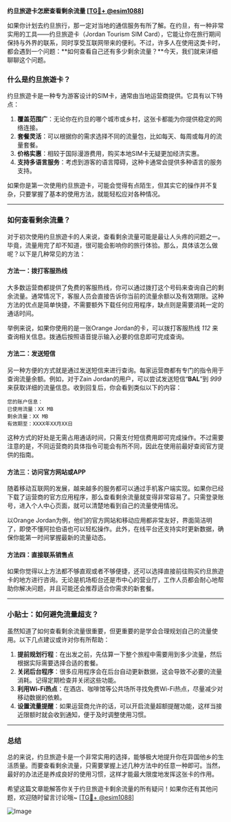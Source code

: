 **约旦旅遊卡怎麽查看剩余流量 [[TG💪+ @esim1088](https://t.me/s/esim1088)]**

如果你计划去约旦旅行，那一定对当地的通信服务有所了解。在约旦，有一种非常实用的工具——约旦旅遊卡（Jordan Tourism SIM Card），它能让你在旅行期间保持与外界的联系，同时享受互联网带来的便利。不过，许多人在使用这类卡时，都会遇到一个问题：**如何查看自己还有多少剩余流量？**今天，我们就来详细聊聊这个问题。

### 什么是约旦旅遊卡？

约旦旅遊卡是一种专为游客设计的SIM卡，通常由当地运营商提供。它具有以下特点：

1. **覆盖范围广**：无论你在约旦的哪个城市或乡村，这张卡都能为你提供稳定的网络连接。
2. **套餐灵活**：可以根据你的需求选择不同的流量包，比如每天、每周或每月的流量套餐。
3. **价格实惠**：相较于国际漫游费用，购买本地SIM卡无疑更加经济实惠。
4. **支持多语言服务**：考虑到游客的语言障碍，这种卡通常会提供多种语言的服务支持。

如果你是第一次使用约旦旅遊卡，可能会觉得有点陌生，但其实它的操作并不复杂，只要掌握了基本的使用方法，就能轻松应对各种情况。

---

### 如何查看剩余流量？

对于初次使用约旦旅遊卡的人来说，查看剩余流量可能是最让人头疼的问题之一。毕竟，流量用完了却不知道，很可能会影响你的旅行体验。那么，具体该怎么做呢？以下是几种常见的方法：

#### 方法一：拨打客服热线

大多数运营商都提供了免费的客服热线，你可以通过拨打这个号码来查询自己的剩余流量。通常情况下，客服人员会直接告诉你当前的流量余额以及有效期限。这种方法的优点是简单快捷，不需要额外下载任何应用程序，缺点则是需要消耗一定的通话时间。

举例来说，如果你使用的是一张Orange Jordan的卡，可以拨打客服热线 *112* 来查询相关信息。拨通后按照语音提示输入必要的信息即可完成查询。

#### 方法二：发送短信

另一种方便的方式就是通过发送短信来进行查询。每家运营商都有专门的指令用于查询流量余额。例如，对于Zain Jordan的用户，可以尝试发送短信“**BAL**”到 *999* 来获取详细的流量信息。收到回复后，你会看到类似以下的内容：

```
您的账户信息：
已使用流量：XX MB
剩余流量：XX MB
有效期至：XXXX年XX月XX日
```

这种方式的好处是无需占用通话时间，只需支付短信费用即可完成操作。不过需要注意的是，不同运营商的具体指令可能会有所不同，因此在使用前最好查阅官方提供的指南。

#### 方法三：访问官方网站或APP

随着移动互联网的发展，越来越多的服务都可以通过手机客户端实现。如果你已经下载了运营商的官方应用程序，那么查看剩余流量就变得非常容易了。只需登录账号，进入个人中心页面，就可以清楚地看到自己的流量使用情况。

以Orange Jordan为例，他们的官方网站和移动应用都非常友好，界面简洁明了，即使不懂阿拉伯语也可以轻松操作。此外，在线平台还支持实时更新数据，确保你能第一时间掌握最新的流量动态。

#### 方法四：直接联系销售点

如果你觉得以上方法都不够直观或者不够便捷，还可以选择直接前往购买约旦旅遊卡的地方进行咨询。无论是机场柜台还是市中心的营业厅，工作人员都会耐心地帮助你解决问题，并且可能还会推荐适合你需求的新套餐。

---

### 小贴士：如何避免流量超支？

虽然知道了如何查看剩余流量很重要，但更重要的是学会合理规划自己的流量使用。以下几点建议或许对你有所帮助：

1. **提前规划行程**：在出发之前，先估算一下整个旅程中需要用到多少流量，然后根据实际需要选择合适的套餐。
2. **关闭后台程序**：很多应用程序会在后台自动更新数据，这会导致不必要的流量消耗。记得定期检查并关闭这些功能。
3. **利用Wi-Fi热点**：在酒店、咖啡馆等公共场所寻找免费Wi-Fi热点，尽量减少对移动数据的依赖。
4. **设置流量提醒**：如果运营商允许的话，可以开启流量超额提醒功能，这样当接近限额时就会收到通知，便于及时调整使用习惯。

---

### 总结

总的来说，约旦旅遊卡是一个非常实用的选择，能够极大地提升你在异国他乡的生活质量。而要查看剩余流量，只需要掌握上述几种方法中的任意一种即可。当然，最好的办法还是养成良好的使用习惯，这样才能最大限度地发挥这张卡的作用。

希望这篇文章能解答你关于约旦旅遊卡剩余流量的所有疑问！如果你还有其他问题，欢迎随时留言讨论哦~ [[TG💪+ @esim1088](https://t.me/s/esim1088)]  

![Image](https://i.postimg.cc/4NQfJmqS/Snipaste-2025-05-13-00-14-12.png)